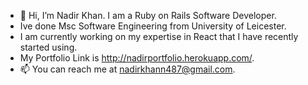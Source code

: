 - 👋 Hi, I’m Nadir Khan. I am a Ruby on Rails Software Developer. 
- Ive done Msc Software Engineering from University of Leicester.
- I am currently working on my expertise in React that I have recently started using. 
- My Portfolio Link is http://nadirportfolio.herokuapp.com/.
- 📫 You can reach me at nadirkhann487@gmail.com.




